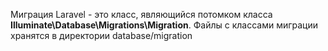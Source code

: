 Миграция Laravel - это класс, являющийся потомком класса __Illuminate\Database\Migrations\Migration__. Файлы с классами миграции хранятся в директории database/migration


